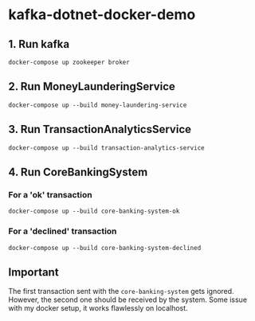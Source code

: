 # kafka-dotnet-docker-demo

## 1. Run kafka
```
docker-compose up zookeeper broker
```

## 2. Run MoneyLaunderingService
```
docker-compose up --build money-laundering-service
```

## 3. Run TransactionAnalyticsService
```
docker-compose up --build transaction-analytics-service
```

## 4. Run CoreBankingSystem
### For a 'ok' transaction
```
docker-compose up --build core-banking-system-ok
```

### For a 'declined' transaction
```
docker-compose up --build core-banking-system-declined
```

## Important
The first transaction sent with the ```core-banking-system``` gets ignored. However, the second one should be received by the system. Some issue with my docker setup, it works flawlessly on localhost.
